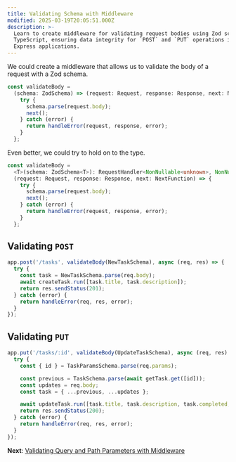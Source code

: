 ```yaml
---
title: Validating Schema with Middleware
modified: 2025-03-19T20:05:51.000Z
description: >-
  Learn to create middleware for validating request bodies using Zod schemas in
  TypeScript, ensuring data integrity for `POST` and `PUT` operations in your
  Express applications.
---
```


We could create a middleware that allows us to validate the body of a request with a Zod schema.

```ts
const validateBody =
  (schema: ZodSchema) => (request: Request, response: Response, next: NextFunction) => {
    try {
      schema.parse(request.body);
      next();
    } catch (error) {
      return handleError(request, response, error);
    }
  };
```

Even better, we could try to hold on to the type.

```ts
const validateBody =
  <T>(schema: ZodSchema<T>): RequestHandler<NonNullable<unknown>, NonNullable<unknown>, T> =>
  (request: Request, response: Response, next: NextFunction) => {
    try {
      schema.parse(request.body);
      next();
    } catch (error) {
      return handleError(request, response, error);
    }
  };
```

## Validating `POST`

```ts
app.post('/tasks', validateBody(NewTaskSchema), async (req, res) => {
  try {
    const task = NewTaskSchema.parse(req.body);
    await createTask.run([task.title, task.description]);
    return res.sendStatus(201);
  } catch (error) {
    return handleError(req, res, error);
  }
});
```

## Validating `PUT`

```ts
app.put('/tasks/:id', validateBody(UpdateTaskSchema), async (req, res) => {
  try {
    const { id } = TaskParamsSchema.parse(req.params);

    const previous = TaskSchema.parse(await getTask.get([id]));
    const updates = req.body;
    const task = { ...previous, ...updates };

    await updateTask.run([task.title, task.description, task.completed, id]);
    return res.sendStatus(200);
  } catch (error) {
    return handleError(req, res, error);
  }
});
```

**Next**: [Validating Query and Path Parameters with Middleware](validating-query-and-path-parameters)
